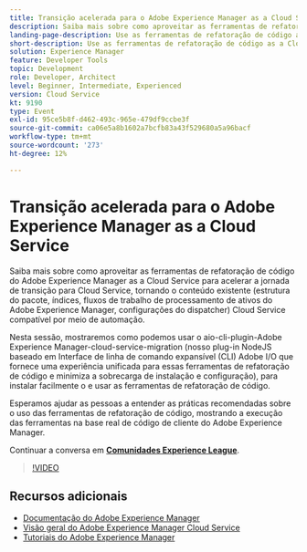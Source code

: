```yaml
---
title: Transição acelerada para o Adobe Experience Manager as a Cloud Service
description: Saiba mais sobre como aproveitar as ferramentas de refatoração de código do Adobe Experience Manager as a Cloud Service para acelerar a jornada de transição para Cloud Service, tornando o conteúdo existente (estrutura do pacote, índices, fluxos de trabalho de processamento de ativos do Adobe Experience Manager, configurações do dispatcher) Cloud Service compatível por meio de automação.
landing-page-description: Use as ferramentas de refatoração de código as a Cloud Service do AEM para acelerar sua transição para o Cloud Service.
short-description: Use as ferramentas de refatoração de código as a Cloud Service do AEM para acelerar sua transição para o Cloud Service.
solution: Experience Manager
feature: Developer Tools
topic: Development
role: Developer, Architect
level: Beginner, Intermediate, Experienced
version: Cloud Service
kt: 9190
type: Event
exl-id: 95ce5b8f-d462-493c-965e-479df9ccbe3f
source-git-commit: ca06e5a8b1602a7bcfb83a43f529680a5a96bacf
workflow-type: tm+mt
source-wordcount: '273'
ht-degree: 12%

---
```


# Transição acelerada para o Adobe Experience Manager as a Cloud Service

Saiba mais sobre como aproveitar as ferramentas de refatoração de código do Adobe Experience Manager as a Cloud Service para acelerar a jornada de transição para Cloud Service, tornando o conteúdo existente (estrutura do pacote, índices, fluxos de trabalho de processamento de ativos do Adobe Experience Manager, configurações do dispatcher) Cloud Service compatível por meio de automação.

Nesta sessão, mostraremos como podemos usar o aio-cli-plugin-Adobe Experience Manager-cloud-service-migration (nosso plug-in NodeJS baseado em Interface de linha de comando expansível (CLI) Adobe I/O que fornece uma experiência unificada para essas ferramentas de refatoração de código e minimiza a sobrecarga de instalação e configuração), para instalar facilmente o e usar as ferramentas de refatoração de código.

Esperamos ajudar as pessoas a entender as práticas recomendadas sobre o uso das ferramentas de refatoração de código, mostrando a execução das ferramentas na base real de código de cliente do Adobe Experience Manager.

Continuar a conversa em **[Comunidades Experience League](https://adobe.ly/3ETr7FI)**.

>[!VIDEO](https://video.tv.adobe.com/v/338036/?quality=12&learn=on&hidetitle=true)

## Recursos adicionais

- [Documentação do Adobe Experience Manager ](https://experienceleague.adobe.com/docs/experience-manager-cloud-service.html?lang=pt-BR)
- [Visão geral do Adobe Experience Manager Cloud Service](https://experienceleague.adobe.com/docs/experience-manager-cloud-service/overview/home.html)
- [Tutoriais do Adobe Experience Manager](https://experienceleague.adobe.com/docs/experience-manager-tutorials.html)
